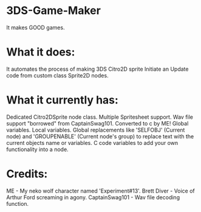 # 3DS-Game-Maker
It makes GOOD games.

# What it does:
It automates the process of making 3DS Citro2D sprite Initiate an Update code from custom class Sprite2D nodes.

# What it currently has:
Dedicated Citro2DSprite node class.
Multiple Spritesheet support.
Wav file support "borrowed" from CaptainSwag101. Converted to c by ME!
Global variables.
Local variables.
Global replacements like 'SELFOBJ' (Current node) and 'GROUPENABLE' (Current node's group) to replace text with the current objects name or variables.
C code variables to add your own functionality into a node.

# Credits:
ME - My neko wolf character named 'Experiment#13'.
Brett Diver - Voice of Arthur Ford screaming in agony.
CaptainSwag101 - Wav file decoding function.
